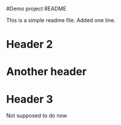 #Demo project README

This is a simple readme file.
Added one line.

# Header 2

# Another header

# Header 3

Not supposed to do now
